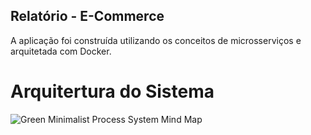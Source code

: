 ## Relatório - E-Commerce

A aplicação foi construída utilizando os conceitos de microsserviços e arquitetada com Docker.

# Arquitertura do Sistema

![Green Minimalist Process System Mind Map](https://github.com/JassonJr1/sistemas-distribuidos/assets/99465676/c7c56a8a-0447-429a-936d-9da1331278f0)

